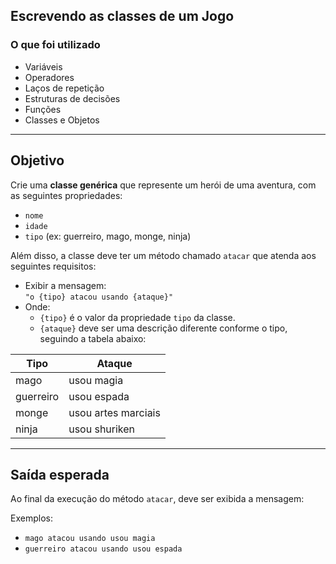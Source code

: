 ## Escrevendo as classes de um Jogo


### O que foi utilizado

- Variáveis  
- Operadores  
- Laços de repetição  
- Estruturas de decisões  
- Funções  
- Classes e Objetos  

---

## Objetivo

Crie uma **classe genérica** que represente um herói de uma aventura, com as seguintes propriedades:

- `nome`  
- `idade`  
- `tipo` (ex: guerreiro, mago, monge, ninja)  

Além disso, a classe deve ter um método chamado `atacar` que atenda aos seguintes requisitos:

- Exibir a mensagem:  
  `"o {tipo} atacou usando {ataque}"`  
- Onde:  
  - `{tipo}` é o valor da propriedade `tipo` da classe.  
  - `{ataque}` deve ser uma descrição diferente conforme o tipo, seguindo a tabela abaixo:

| Tipo       | Ataque                 |
|------------|------------------------|
| mago       | usou magia             |
| guerreiro  | usou espada            |
| monge      | usou artes marciais    |
| ninja      | usou shuriken          |

---

## Saída esperada

Ao final da execução do método `atacar`, deve ser exibida a mensagem:


Exemplos:  
- `mago atacou usando usou magia`  
- `guerreiro atacou usando usou espada`  

